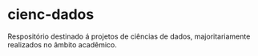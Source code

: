 # cienc-dados
Respositório destinado á projetos de ciências de dados, majoritariamente realizados no âmbito acadêmico.
